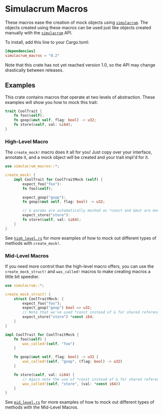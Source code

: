 Simulacrum Macros
==================================================================

These macros ease the creation of mock objects using [`simulacrum`](https://github.com/pcsm/simulacrum/tree/master/simulacrum). The objects 
created using these macros can be used just like objects created manually with
the [`simulacrum`](https://github.com/pcsm/simulacrum/tree/master/simulacrum) API.

To install, add this line to your Cargo.toml:

```toml
[dependencies]
simulacrum_macros = "0.2"
```

Note that this crate has not yet reached version 1.0, so the API may change drastically between releases.

## Examples

This crate contains macros that operate at two levels of abstraction. These 
examples will show you how to mock this trait:

```rust
trait CoolTrait {
    fn foo(&self);
    fn goop(&mut self, flag: bool) -> u32;
    fn store(&self, val: &i64);
}
```

### High-Level Macro

The `create_mock!` macro does it all for you! Just copy over your interface,
annotate it, and a mock object will be created and your trait impl'd for it.

```rust
use simulacrum_macros::*;

create_mock! {
    impl CoolTrait for CoolTraitMock (self) {
        expect_foo("foo"):
        fn foo(&self);

        expect_goop("goop"):
        fn goop(&mut self, flag: bool) -> u32;

        // & params are automatically mocked as *const and &mut are mocked as *mut.
        expect_store("store"):
        fn store(&self, val: &i64);
    }
}
```

See [`high_level.rs`](https://github.com/pcsm/simulacrum/blob/master/simulacrum_macros/examples/high_level.rs) for more examples of how to mock out different types of methods with `create_mock!`.

### Mid-Level Macros

If you need more control than the high-level macro offers, you can use the 
`create_mock_struct!` and `was_called!` macros to make creating macros a little
bit speedier.

```rust
use simulacrum::*;

create_mock_struct! {
    struct CoolTraitMock: {
        expect_foo("foo");
        expect_goop("goop") bool => u32;
        // Note that we've used *const instead of & for shared references.
        expect_store("store") *const i64;
    }
}

impl CoolTrait for CoolTraitMock {
    fn foo(&self) {
        was_called!(self, "foo")
    }

    fn goop(&mut self, flag: bool) -> u32 {
        was_called!(self, "goop", (flag: bool) -> u32)
    }

    fn store(&self, val: &i64) {
        // Again note the use of *const instead of & for shared references.
        was_called!(self, "store", (val: *const i64))
    }
}

```

See [`mid_level.rs`](https://github.com/pcsm/simulacrum/blob/master/simulacrum_macros/examples/mid_level.rs) for more examples of how to mock out different types of methods with the Mid-Level Macros.
